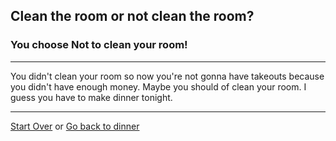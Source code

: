 ## Clean the room or not clean the room?
### You choose Not to clean your room!
---

You didn't clean your room so now you're not gonna have takeouts because you didn't have enough money. Maybe you should of clean your room. I guess you have to make dinner tonight.

---
[Start Over](../cooking-food.md)
or
[Go back to dinner](dinner.md)
